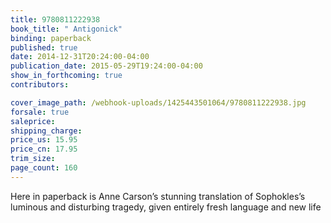 ```yaml
---
title: 9780811222938
book_title: " Antigonick"
binding: paperback
published: true
date: 2014-12-31T20:24:00-04:00
publication_date: 2015-05-29T19:24:00-04:00
show_in_forthcoming: true
contributors:

cover_image_path: /webhook-uploads/1425443501064/9780811222938.jpg
forsale: true
saleprice:
shipping_charge:
price_us: 15.95
price_cn: 17.95
trim_size:
page_count: 160
---
```

Here in paperback is Anne Carson’s stunning translation of Sophokles’s luminous and disturbing tragedy, given entirely fresh language and new life


